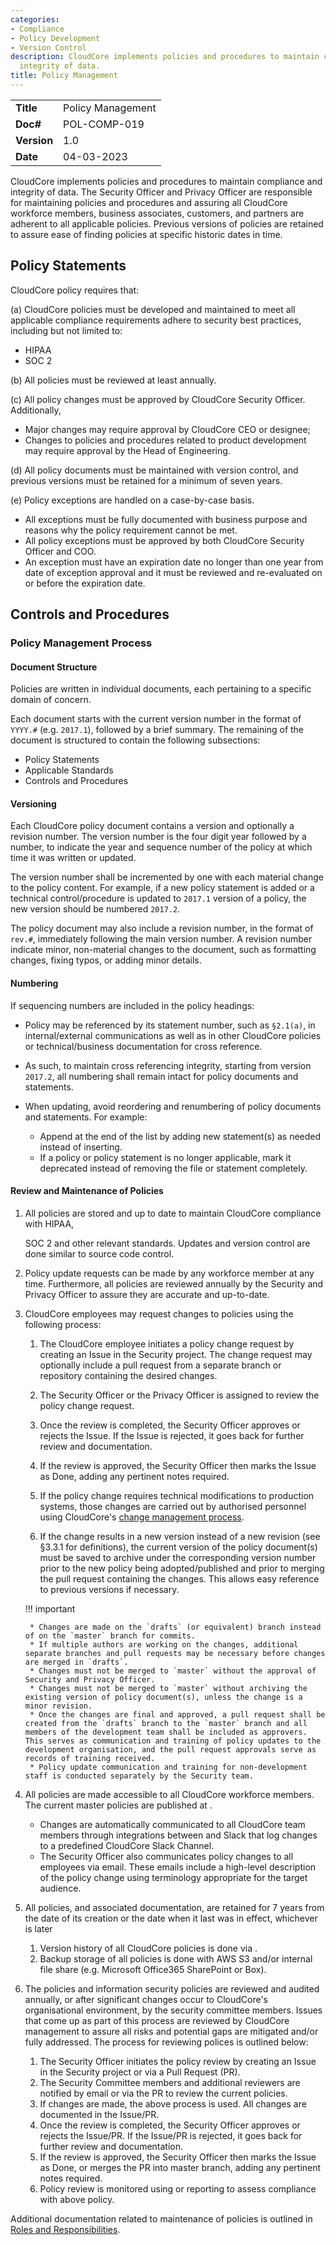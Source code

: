 ```yaml
---
categories:
- Compliance
- Policy Development
- Version Control
description: CloudCore implements policies and procedures to maintain compliance and
  integrity of data.
title: Policy Management
---
```


|              |                                     |
|--------------|-------------------------------------|
| **Title**    | Policy Management             |
| **Doc#**     | POL-COMP-019 |
| **Version**  | 1.0                                 |
| **Date**     | 04-03-2023                              |

CloudCore implements policies and procedures to maintain compliance and integrity
of data. The Security Officer and Privacy Officer are responsible for
maintaining policies and procedures and assuring all CloudCore workforce members,
business associates, customers, and partners are adherent to all applicable
policies. Previous versions of policies are retained to assure ease of finding
policies at specific historic dates in time.

## Policy Statements

CloudCore policy requires that:

(a) CloudCore policies must be developed and maintained to meet all applicable
compliance requirements adhere to security best practices, including but not
limited to:

- HIPAA
- SOC 2

(b) All policies must be reviewed at least annually.

(c) All policy changes must be approved by CloudCore Security Officer.
Additionally,

  * Major changes may require approval by CloudCore CEO or designee;
  * Changes to policies and procedures related to product development may
    require approval by the Head of Engineering.

(d) All policy documents must be maintained with version control, and previous
versions must be retained for a minimum of seven years.

(e) Policy exceptions are handled on a case-by-case basis.

  * All exceptions must be fully documented with business purpose and reasons
    why the policy requirement cannot be met.
  * All policy exceptions must be approved by both CloudCore Security Officer and COO.
  * An exception must have an expiration date no longer than one year from date
    of exception approval and it must be reviewed and re-evaluated on or before
    the expiration date.


## Controls and Procedures


### Policy Management Process

#### Document Structure

Policies are written in individual documents, each pertaining to a specific
domain of concern.

Each document starts with the current version number in the format of `YYYY.#`
(e.g. `2017.1`), followed by a brief summary.  The remaining of the document is
structured to contain the following subsections:

* Policy Statements
* Applicable Standards
* Controls and Procedures

#### Versioning

Each CloudCore policy document contains a version and optionally a
revision number. The version number is the four digit year followed by a number,
to indicate the year and sequence number of the policy at which time it was
written or updated.

The version number shall be incremented by one with each material change to the
policy content.  For example, if a new policy statement is added or a technical
control/procedure is updated to `2017.1` version of a policy, the new version
should be numbered `2017.2`.

The policy document may also include a revision number, in the format of
`rev.#`, immediately following the main version number. A revision number
indicate minor, non-material changes to the document, such as formatting
changes, fixing typos, or adding minor details.

#### Numbering

If sequencing numbers are included in the policy headings:

* Policy may be referenced by its statement number, such as `§2.1(a)`, in
  internal/external communications as well as in other CloudCore policies or
  technical/business documentation for cross reference.

* As such, to maintain cross referencing integrity, starting from version
  `2017.2`, all numbering shall remain intact for policy documents and
  statements.

* When updating, avoid reordering and renumbering of policy documents and
  statements. For example:

    - Append at the end of the list by adding new statement(s) as needed instead
      of inserting.
    - If a policy or policy statement is no longer applicable, mark it
      deprecated instead of removing the file or statement completely.

#### Review and Maintenance of Policies

1. All policies are stored and up to date to maintain CloudCore compliance with
   HIPAA,
   
   
   SOC 2 and other relevant standards. Updates and version
   control are done similar to source code control.

2. Policy update requests can be made by any workforce member at any time.
   Furthermore, all policies are reviewed annually by the Security and Privacy
   Officer to assure they are accurate and up-to-date.

3. CloudCore employees may request changes to policies using the following
   process:

    1. The CloudCore employee initiates a policy change request by creating an
       Issue in the  Security project. The change request may optionally
       include a  pull request from a separate branch or
       repository containing the desired changes.

    2. The Security Officer or the Privacy Officer is assigned to review the
       policy change request.

    3. Once the review is completed, the Security Officer approves or rejects
       the Issue. If the Issue is rejected, it goes back for further review and
       documentation.

    4. If the review is approved, the Security Officer then marks the Issue as
       Done, adding any pertinent notes required.

    5. If the policy change requires technical modifications to production
       systems, those changes are carried out by authorised personnel using
       CloudCore's [change management process](ccm.md).

    6. If the change results in a new version instead of a new revision (see
       §3.3.1 for definitions), the current version of the policy document(s)
       must be saved to archive under the corresponding version number prior to
       the new policy being adopted/published and prior to merging the pull
       request containing the changes. This allows easy reference to previous
       versions if necessary.

    !!! important

        * Changes are made on the `drafts` (or equivalent) branch instead of on the `master` branch for commits.
        * If multiple authors are working on the changes, additional separate branches and pull requests may be necessary before changes are merged in `drafts`.
        * Changes must not be merged to `master` without the approval of Security and Privacy Officer.
        * Changes must not be merged to `master` without archiving the existing version of policy document(s), unless the change is a minor revision.
        * Once the changes are final and approved, a pull request shall be created from the `drafts` branch to the `master` branch and all members of the development team shall be included as approvers.  This serves as communication and training of policy updates to the development organisation, and the pull request approvals serve as records of training received.
        * Policy update communication and training for non-development staff is conducted separately by the Security team.

4. All policies are made accessible to all CloudCore workforce members. The
   current master policies are published at
   []().

    * Changes are automatically communicated to all CloudCore team members
      through integrations between  and Slack that log changes
      to a predefined CloudCore Slack Channel.
    * The Security Officer also communicates policy changes to all employees via
      email. These emails include a high-level description of the policy change
      using terminology appropriate for the target audience.

5. All policies, and associated documentation, are retained for 7 years from the
   date of its creation or the date when it last was in effect, whichever is
   later

     1. Version history of all CloudCore policies is done via .
     2. Backup storage of all policies is done with AWS S3 and/or internal file
        share (e.g. Microsoft Office365 SharePoint or Box).

6. The policies and information security policies are reviewed and audited
   annually, or after significant changes occur to CloudCore's
   organisational environment, by the security committee members. Issues that
   come up as part of this process are reviewed by CloudCore
   management to assure all risks and potential gaps are mitigated and/or fully
   addressed. The process for reviewing polices is outlined below:

    1. The Security Officer initiates the policy review by creating an Issue in
       the  Security project or via a Pull Request (PR).
    2. The Security Committee members and additional reviewers are notified by
       email or via the PR to review the current policies.
    3. If changes are made, the above process is used. All changes are
       documented in the Issue/PR.
    4. Once the review is completed, the Security Officer approves or rejects
       the Issue/PR. If the Issue/PR is rejected, it goes back for further
       review and documentation.
    5. If the review is approved, the Security Officer then marks the Issue as
       Done, or merges the PR into master branch, adding any pertinent notes
       required.
    6. Policy review is monitored using  or 
       reporting to assess compliance with above policy.


Additional documentation related to maintenance of policies is outlined in
[Roles and Responsibilities](rar.md).
